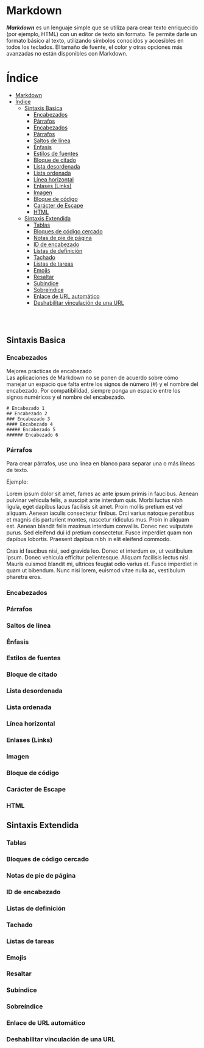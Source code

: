 # Markdown

***Markdown*** es un lenguaje simple que se utiliza para crear texto enriquecido (por ejemplo, HTML) con un editor de texto sin formato. Te permite darle un formato básico al texto, utilizando símbolos conocidos y accesibles en todos los teclados. El tamaño de fuente, el color y otras opciones más avanzadas no están disponibles con Markdown.


# Índice
- [Markdown](#markdown)
- [Índice](#índice)
  - [Sintaxis Basica](#sintaxis-basica)
    - [Encabezados](#encabezados)
    - [Párrafos](#párrafos)
    - [Encabezados](#encabezados-1)
    - [Párrafos](#párrafos-1)
    - [Saltos de línea](#saltos-de-línea)
    - [Énfasis](#énfasis)
    - [Estilos de fuentes](#estilos-de-fuentes)
    - [Bloque de citado](#bloque-de-citado)
    - [Lista desordenada](#lista-desordenada)
    - [Lista ordenada](#lista-ordenada)
    - [Línea horizontal](#línea-horizontal)
    - [Enlases (Links)](#enlases-links)
    - [Imagen](#imagen)
    - [Bloque de código](#bloque-de-código)
    - [Carácter de Escape](#carácter-de-escape)
    - [HTML](#html)
  - [Sintaxis Extendida](#sintaxis-extendida)
    - [Tablas](#tablas)
    - [Bloques de código cercado](#bloques-de-código-cercado)
    - [Notas de pie de página](#notas-de-pie-de-página)
    - [ID de encabezado](#id-de-encabezado)
    - [Listas de definición](#listas-de-definición)
    - [Tachado](#tachado)
    - [Listas de tareas](#listas-de-tareas)
    - [Emojis](#emojis)
    - [Resaltar](#resaltar)
    - [Subíndice](#subíndice)
    - [Sobreíndice](#sobreíndice)
    - [Enlace de URL automático](#enlace-de-url-automático)
    - [Deshabilitar vinculación de una URL](#deshabilitar-vinculación-de-una-url)


<br/>
<br/>

## Sintaxis Basica

### Encabezados
Mejores prácticas de encabezado  
Las aplicaciones de Markdown no se ponen de acuerdo sobre cómo manejar un espacio que falta entre los signos de número (#) y el nombre del encabezado. Por compatibilidad, siempre ponga un espacio entre los signos numéricos y el nombre del encabezado.

```
# Encabezado 1
## Encabezado 2
### Encabezado 3
#### Encabezado 4
##### Encabezado 5
###### Encabezado 6
```

### Párrafos
Para crear párrafos, use una línea en blanco para separar una o más líneas de texto.

Ejemplo:

Lorem ipsum dolor sit amet, fames ac ante ipsum primis in faucibus. Aenean pulvinar vehicula felis, a suscipit ante interdum quis. Morbi luctus nibh ligula, eget dapibus lacus facilisis sit amet. Proin mollis pretium est vel aliquam. Aenean iaculis consectetur finibus. Orci varius natoque penatibus et magnis dis parturient montes, nascetur ridiculus mus. Proin in aliquam est. Aenean blandit felis maximus interdum convallis. Donec nec vulputate purus. Sed eleifend dui id pretium consectetur. Fusce imperdiet quam non dapibus lobortis. Praesent dapibus nibh in elit eleifend commodo.

Cras id faucibus nisi, sed gravida leo. Donec et interdum ex, ut vestibulum ipsum. Donec vehicula efficitur pellentesque. Aliquam facilisis lectus nisl. Mauris euismod blandit mi, ultrices feugiat odio varius et. Fusce imperdiet in quam ut bibendum. Nunc nisi lorem, euismod vitae nulla ac, vestibulum pharetra eros.

### Encabezados
### Párrafos
### Saltos de línea
### Énfasis
### Estilos de fuentes
### Bloque de citado
### Lista desordenada
### Lista ordenada
### Línea horizontal
### Enlases (Links)
### Imagen
### Bloque de código
### Carácter de Escape
### HTML

## Sintaxis Extendida

### Tablas
### Bloques de código cercado
### Notas de pie de página
### ID de encabezado
### Listas de definición
### Tachado
### Listas de tareas
### Emojis
### Resaltar
### Subíndice
### Sobreíndice
### Enlace de URL automático
### Deshabilitar vinculación de una URL
